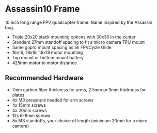 # Assassin10 Frame
10 inch long range FPV quadcopter frame. Name inspired by the Assassin bug.

- Triple 20x20 stack mounting options with 30x30 in the center
- Standard 27mm standoff spacing to fit a micro camera TPU mount
- Same gopro mount spacing as an FPVCycle Glide
- 16x16, 19x19, 16x19 motor mounting
- Top mount or bottom mount battery
- 425mm motor to motor distance

## Recommended Hardware
- 7mm carbon fiber thickness for arms, 2.5mm or 3mm thickness for plates
- 4x M3 pressnuts needed for arm screws
- 4x 15mm screws
- 4x 20mm screws
- 12x 6-8mm screws
- 8x M3 standoffs, your choice of length (minimum 20mm for a micro camera)
